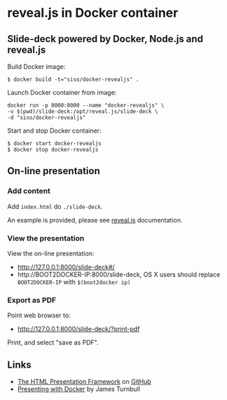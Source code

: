 # reveal.js in Docker container

## Slide-deck powered by Docker, Node.js and reveal.js

Build Docker image:

```shell
$ docker build -t="siso/docker-revealjs" .
```

Launch Docker container from image:

```shell
docker run -p 8000:8000 --name "docker-revealjs" \
-v $(pwd)/slide-deck:/opt/reveal.js/slide-deck \
-d "siso/docker-revealjs"
```

Start and stop Docker container:

```
$ docker start docker-revealjs
$ docker stop docker-revealjs
```

## On-line presentation

### Add content

Add `index.html` do `./slide-deck`.

An example is provided, please see [reveal.js](https://github.com/hakimel/reveal.js/) documentation.

### View the presentation

View the on-line presentation:

- http://127.0.0.1:8000/slide-deck#/
- http://BOOT2DOCKER-IP:8000/slide-deck, OS X users should replace `BOOT2DOCKER-IP` with `$(boot2docker ip)`

### Export as PDF

Point web browser to:

- http://127.0.0.1:8000/slide-deck/?print-pdf

Print, and select "save as PDF".

## Links

- [The HTML Presentation Framework](http://lab.hakim.se/reveal-js) on [GitHub](https://github.com/hakimel/reveal.js/)
- [Presenting with Docker](http://kartar.net/2014/05/presenting-with-docker/) by James Turnbull
